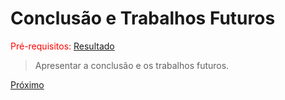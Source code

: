 # Conclusão e Trabalhos Futuros

<span style="color:red">Pré-requisitos: <a href="5-Resultado.md">Resultado</a></span>

> Apresentar a conclusão e os trabalhos futuros.

[Próximo](./docs/7-Referências.md) 

